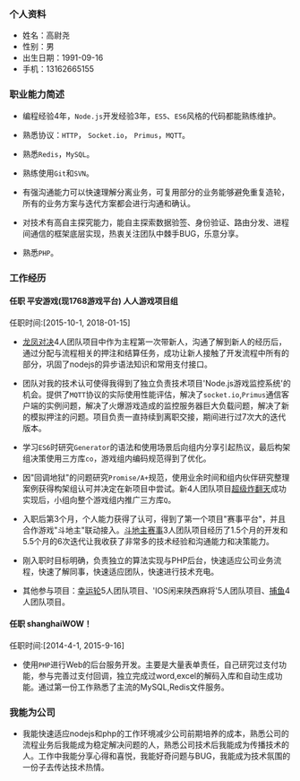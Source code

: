 ### 个人资料
-   姓名：高尉尧
-   性别：男
-   出生日期：1991-09-16
-   手机：13162665155

### 职业能力简述

*   编程经验4年，`Node.js`开发经验3年，`ES5`、`ES6`风格的代码都能熟练维护。

*   熟悉协议：`HTTP`， `Socket.io`， `Primus`，`MQTT`。

*   熟悉`Redis`，`MySQL`。

*   熟练使用`Git`和`SVN`。

*   有强沟通能力可以快速理解分离业务，可复用部分的业务能够避免重复造轮，所有的业务方案与迭代方案都会进行沟通和确认。

*   对技术有高自主探究能力，能自主探索数据验签、身份验证、路由分发、进程间通信的框架底层实现，热衷关注团队中棘手BUG，乐意分享。

*   熟悉`PHP`。


### 工作经历
#### 任职 平安游戏(现1768游戏平台) 人人游戏项目组

任职时间:[2015-10-1, 2018-01-15]

*   [龙凤对决](http://m.1768.com/?act=game_dpduel)4人团队项目中作为主程第一次带新人，沟通了解到新人的经历后，通过分配与流程相关的押注和结算任务，成功让新人接触了开发流程中所有的部分，巩固了nodejs的异步语法知识和常用支付接口。

*   团队对我的技术认可使得我得到了独立负责技术项目'Node.js游戏监控系统'的机会。提供了`MQTT`协议的实际使用性能评估，解决了`socket.io`,`Primus`通信客户端的实例问题，解决了火爆游戏造成的监控服务器巨大负载问题，解决了新的模拟押注的问题。项目负责一直持续到离职交接，期间进行过7次大的迭代版本。

*   学习`ES6`时研究`Generator`的语法和使用场景后向组内分享引起热议，最后构架组决策使用三方库`co`，游戏组内编码规范得到了优化。

*   因"回调地狱"的问题研究`Promise/A+`规范，使用业余时间和组内伙伴研究整理案例获得构架组认可并决定在新项目中尝试。新4人团队项目[超级炸翻天](http://m.1768.com/?act=game_deception)成功实现后，小组向整个游戏组内推广三方库`Q`。

*   入职后第3个月，个人能力获得了认可，得到了第一个项目"赛事平台"，并且合作游戏"斗地主"联动接入。[斗地主赛事](http://m.1768.com/?act=esports_hall)3人团队项目经历了1.5个月的开发和5.5个月的6次迭代让我收获了非常多的技术经验和沟通能力和决策能力。

*   刚入职时目标明确，负责独立的算法实现与PHP后台，快速适应公司业务流程，快速了解同事，快速适应团队，快速进行技术充电。

*   其他参与项目：[幸运轮](http://m.1768.com/?act=game_roulettist)5人团队项目、'IOS闲来陕西麻将'5人团队项目、[捕鱼](http://m.1768.com/?act=game_fish)4人团队项目。

#### 任职 shanghaiWOW！

任职时间:[2014-4-1, 2015-9-16]

*   使用`PHP`进行Web的后台服务开发。主要是大量表单责任，自己研究过支付功能，参与完善过支付回调，独立完成过word,excel的解码入库和自动生成功能。通过第一份工作熟悉了主流的MySQL,Redis文件服务。


### 我能为公司

*   我能快速适应nodejs和php的工作环境减少公司前期培养的成本，熟悉公司的流程业务后我能成为稳定解决问题的人，熟悉公司技术后我能成为传播技术的人。工作中我能分享心得和喜悦，我能好奇问题与BUG，我能成为技术氛围的一份子去传达技术热情。
